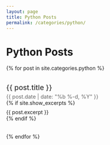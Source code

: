 ```yaml
---
layout: page
title: Python Posts
permalink: /categories/python/
---
```


<div class="category-page">
  <h1>Python Posts</h1>
  <ul class="post-list">
    {% for post in site.categories.python %}
      <li class="post-item">
        <div class="post-title">
          <a href="{{ site.baseurl }}{{ post.url }}">{{ post.title }}</a>
        </div>
        <div class="post-meta">
          <span class="post-date">{{ post.date | date: "%b %-d, %Y" }}</span>
        </div>
        {% if site.show_excerpts %}
          <div class="post-excerpt">
            {{ post.excerpt }}
          </div>
        {% endif %}
      </li>
    {% endfor %}
  </ul>
</div>

<style>
.category-page {
  margin: 2rem 0;
}

.post-list {
  list-style: none;
  padding: 0;
  margin: 1rem 0 0 0;
}

.post-item {
  margin: 1.5rem 0;
  padding: 0.5rem 0;
  border-bottom: 1px solid #e8e8e8;
}

.post-item:last-child {
  border-bottom: none;
}

.post-title a {
  color: #333;
  text-decoration: none;
  font-weight: 500;
  font-size: 1.2rem;
}

.post-title a:hover {
  color: #2a7ae2;
}

.post-meta {
  font-size: 0.9rem;
  color: #666;
  margin-top: 0.25rem;
}

.post-excerpt {
  margin-top: 0.5rem;
}
</style>